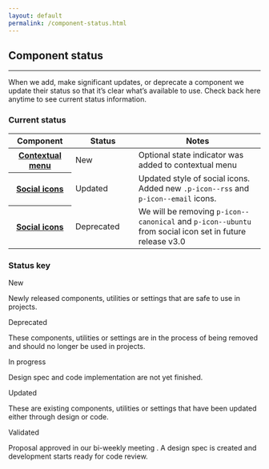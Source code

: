 ```yaml
---
layout: default
permalink: /component-status.html
---
```


## Component status

<hr>

When we add, make significant updates, or deprecate a component we update their status so that it’s clear what’s available to use. Check back here anytime to see current status information.

### Current status

<table style="margin-bottom: 1rem;">
  <thead>
    <tr>
      <th style="width: 25%">Component</th>
      <th style="width: 25%">Status</th>
      <th style="width: 50%">Notes</th>
    </tr>
  </thead>
  <tbody>
    <tr>
      <th><a href="/patterns/contextual-menu/#indicator">Contextual menu</a></th>
      <td><div class="p-label--new">New</div></td>
      <td>Optional state indicator was added to contextual menu</td>
    </tr>
    <tr>
      <th><a href="/patterns/icons/#social">Social icons</a></th>
      <td><div class="p-label--updated">Updated</div></td>
      <td>Updated style of social icons. Added new <code>.p-icon--rss</code> and <code>p-icon--email</code> icons.</td>
    </tr>
    <tr>
      <th><a href="/patterns/icons/#social">Social icons</a></th>
      <td><div class="p-label--deprecated">Deprecated</div></td>
      <td>We will be removing <code>p-icon--canonical</code> and <code>p-icon--ubuntu</code> from social icon set in future release v3.0</td>
    </tr>
  </tbody>
  <tfoot>
  </tfoot>
</table>

### Status key

<div class="row">
  <div class="col-4 u-equal-height">
    <div class="p-card--highlighted">
      <div class="p-label--new">New</div>
      <p class="p-card__content">Newly released components, utilities or settings that are safe to use in projects.</p>
    </div>
  </div>
  <div class="col-4 u-equal-height">
  <div class="p-card--highlighted">
      <div class="p-label--deprecated">Deprecated</div>
      <p class="p-card__content">These components, utilities or settings are in the process of being removed and should no longer be used in projects.</p>
    </div>
  </div>
  <div class="col-4 u-equal-height">
  <div class="p-card--highlighted">
      <div class="p-label--in-progress">In progress</div>
      <p class="p-card__content">Design spec and code implementation are not yet finished.</p>
    </div>
  </div>
  <div class="col-4 u-equal-height">
  <div class="p-card--highlighted">
      <div class="p-label--updated">Updated</div>
      <p class="p-card__content">These are existing components, utilities or settings that have been updated either through design or code.</p>
    </div>
  </div>
  <div class="col-4 u-equal-height">
  <div class="p-card--highlighted">
      <div class="p-label--validated">Validated</div>
      <p class="p-card__content">Proposal approved in our bi-weekly meeting . A design spec is created and development starts ready for code review.</p>
    </div>
  </div>
</div>
